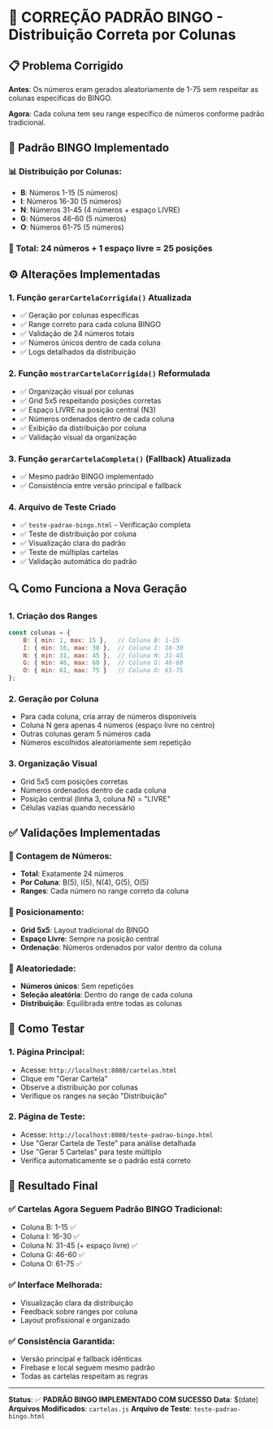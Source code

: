 # 🎯 CORREÇÃO PADRÃO BINGO - Distribuição Correta por Colunas

## 📋 Problema Corrigido

**Antes**: Os números eram gerados aleatoriamente de 1-75 sem respeitar as colunas específicas do BINGO.

**Agora**: Cada coluna tem seu range específico de números conforme padrão tradicional.

## 🎲 Padrão BINGO Implementado

### 📊 Distribuição por Colunas:
- **B**: Números 1-15 (5 números)
- **I**: Números 16-30 (5 números)  
- **N**: Números 31-45 (4 números + espaço LIVRE)
- **G**: Números 46-60 (5 números)
- **O**: Números 61-75 (5 números)

### 🎯 Total: 24 números + 1 espaço livre = 25 posições

## ⚙️ Alterações Implementadas

### 1. **Função `gerarCartelaCorrigida()` Atualizada**
- ✅ Geração por colunas específicas
- ✅ Range correto para cada coluna BINGO
- ✅ Validação de 24 números totais
- ✅ Números únicos dentro de cada coluna
- ✅ Logs detalhados da distribuição

### 2. **Função `mostrarCartelaCorrigida()` Reformulada**
- ✅ Organização visual por colunas
- ✅ Grid 5x5 respeitando posições corretas
- ✅ Espaço LIVRE na posição central (N3)
- ✅ Números ordenados dentro de cada coluna
- ✅ Exibição da distribuição por coluna
- ✅ Validação visual da organização

### 3. **Função `gerarCartelaCompleta()` (Fallback) Atualizada**
- ✅ Mesmo padrão BINGO implementado
- ✅ Consistência entre versão principal e fallback

### 4. **Arquivo de Teste Criado**
- ✅ `teste-padrao-bingo.html` - Verificação completa
- ✅ Teste de distribuição por coluna
- ✅ Visualização clara do padrão
- ✅ Teste de múltiplas cartelas
- ✅ Validação automática do padrão

## 🔍 Como Funciona a Nova Geração

### 1. **Criação dos Ranges**
```javascript
const colunas = {
    B: { min: 1, max: 15 },   // Coluna B: 1-15
    I: { min: 16, max: 30 },  // Coluna I: 16-30
    N: { min: 31, max: 45 },  // Coluna N: 31-45
    G: { min: 46, max: 60 },  // Coluna G: 46-60
    O: { min: 61, max: 75 }   // Coluna O: 61-75
};
```

### 2. **Geração por Coluna**
- Para cada coluna, cria array de números disponíveis
- Coluna N gera apenas 4 números (espaço livre no centro)
- Outras colunas geram 5 números cada
- Números escolhidos aleatoriamente sem repetição

### 3. **Organização Visual**
- Grid 5x5 com posições corretas
- Números ordenados dentro de cada coluna
- Posição central (linha 3, coluna N) = "LIVRE"
- Células vazias quando necessário

## ✅ Validações Implementadas

### 🔢 Contagem de Números:
- **Total**: Exatamente 24 números
- **Por Coluna**: B(5), I(5), N(4), G(5), O(5)
- **Ranges**: Cada número no range correto da coluna

### 🎯 Posicionamento:
- **Grid 5x5**: Layout tradicional do BINGO
- **Espaço Livre**: Sempre na posição central
- **Ordenação**: Números ordenados por valor dentro da coluna

### 🎲 Aleatoriedade:
- **Números únicos**: Sem repetições
- **Seleção aleatória**: Dentro do range de cada coluna
- **Distribuição**: Equilibrada entre todas as colunas

## 🧪 Como Testar

### 1. **Página Principal:**
- Acesse: `http://localhost:8080/cartelas.html`
- Clique em "Gerar Cartela"
- Observe a distribuição por colunas
- Verifique os ranges na seção "Distribuição"

### 2. **Página de Teste:**
- Acesse: `http://localhost:8080/teste-padrao-bingo.html`
- Use "Gerar Cartela de Teste" para análise detalhada
- Use "Gerar 5 Cartelas" para teste múltiplo
- Verifica automaticamente se o padrão está correto

## 🎉 Resultado Final

### ✅ **Cartelas Agora Seguem Padrão BINGO Tradicional:**
- Coluna B: 1-15 ✅
- Coluna I: 16-30 ✅
- Coluna N: 31-45 (+ espaço livre) ✅
- Coluna G: 46-60 ✅
- Coluna O: 61-75 ✅

### ✅ **Interface Melhorada:**
- Visualização clara da distribuição
- Feedback sobre ranges por coluna
- Layout profissional e organizado

### ✅ **Consistência Garantida:**
- Versão principal e fallback idênticas
- Firebase e local seguem mesmo padrão
- Todas as cartelas respeitam as regras

---

**Status**: ✅ **PADRÃO BINGO IMPLEMENTADO COM SUCESSO**
**Data**: $(date)
**Arquivos Modificados**: `cartelas.js`
**Arquivo de Teste**: `teste-padrao-bingo.html`
